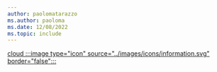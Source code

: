 ```yaml
---
author: paolomatarazzo
ms.author: paoloma
ms.date: 12/08/2022
ms.topic: include
---
```


[cloud :::image type="icon" source="../images/icons/information.svg" border="false":::](../identity-protection/hello-for-business/hello-how-it-works-technology.md#cloud-deployment)
